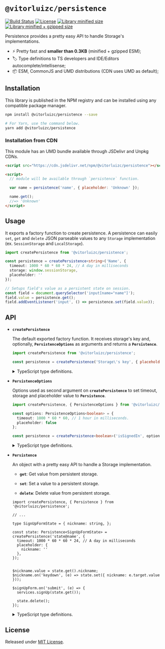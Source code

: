 # `@vitorluizc/persistence`

[![Build Status](https://travis-ci.org/VitorLuizC/persistence.svg?branch=master)](https://travis-ci.org/VitorLuizC/persistence)
[![License](https://badgen.net/github/license/VitorLuizC/persistence)](./LICENSE)
[![Library minified size](https://badgen.net/bundlephobia/min/@vitorluizc/persistence)](https://bundlephobia.com/result?p=@vitorluizc/persistence)
[![Library minified + gzipped size](https://badgen.net/bundlephobia/minzip/@vitorluizc/persistence)](https://bundlephobia.com/result?p=@vitorluizc/persistence)

Persistence provides a pretty easy API to handle Storage's implementations.

- :zap: Pretty fast and **smaller than 0.3KB** (minified + gzipped ESM);
- :label: Type definitions to TS developers and IDE/Editors autocomplete/intellisense;
- :package: ESM, CommonJS and UMD distributions (CDN uses UMD as default);

## Installation

This library is published in the NPM registry and can be installed using any compatible package manager.

```sh
npm install @vitorluizc/persistence --save

# For Yarn, use the command below.
yarn add @vitorluizc/persistence
```

### Installation from CDN

This module has an UMD bundle available through JSDelivr and Unpkg CDNs.

```html
<script src="https://cdn.jsdelivr.net/npm/@vitorluizc/persistence"></script>

<script>
  // module will be available through `persistence` function.

  var name = persistence('name', { placeholder: 'Unknown' });

  name.get();
  //=> 'Unknown'
</script>
```

## Usage

It exports a factory function to create persistence. A persistence can easily `set`, `get` and `delete` JSON parseable values to any `Storage` implementation (ex. `SessionStorage` and `LocalStorage`).

```ts
import createPersistence from '@vitorluizc/persistence';

const persistence = createPersistence<string>('Name', {
  timeout: 1000 * 60 * 60 * 24, // A day in milliseconds
  storage: window.sessionStorage,
  placeholder: ''
});

// Setups field's value as a persistent state on session.
const field = document.querySelector('input[name="name"]');
field.value = persistence.get();
field.addEventListener('input', () => persistence.set(field.value));
```

## API

- **`createPersistence`**

  The default exported factory function. It receives storage's key and, optionally, **`PersistenceOptions`** as arguments and returns a **`Persistence`**.

  ```js
  import createPersistence from '@vitorluizc/persistence';

  const persistence = createPersistence('Storage\'s key', { placeholder: 'None' });
  ```

  <details>
    <summary>TypeScript type definitions.</summary>

  <br />

  ```ts
  declare const createPersistence: {
    <T = any, U = T> (
      name: string,
      options: PersistenceOptions & {
        placeholder: U;
      }
    ): Persistence<T, U>;

    <T = any, U = T | undefined> (
      name: string,
      options?: PersistenceOptions<U>
    ): Persistence<T, U>;
  };

  export default createPersistence;
  ```
  </details>

- **`PersistenceOptions`**

  Options used as second argument on **`createPersistence`** to set timeout, storage and placeholder value to **`Persistence`**.

  ```ts
  import createPersistence, { PersistenceOptions } from '@vitorluizc/persistence';

  const options: PersistenceOptions<boolean> = {
    timeout: 1000 * 60 * 60, // 1 hour in milliseconds.
    placeholder: false
  };

  const persistence = createPersistence<boolean>('isSignedIn', options);
  ```

  <details>
    <summary>TypeScript type definitions.</summary>

  <br />

  ```ts
  export interface PersistenceOptions <T = any> {
    storage?: IStorage;
    timeout?: number;
    placeholder?: T;
  }
  ```
  </details>

- **`Persistence`**

  An object with a pretty easy API to handle a Storage implementation.

  - **`get`**: Get value from persistent storage.

  - **`set`**: Set a value to a persistent storage.

  - **`delete`**: Delete value from persistent storage.

  ```tsx
  import createPersistence, { Persistence } from '@vitorluizc/persistence';

  // ...

  type SignUpFormState = { nickname: string, };

  const state: Persistence<SignUpFormState> = createPersistence('state@name', {
    timeout: 1000 * 60 * 60 * 24, // A day in milliseconds
    placeholder: {
      nickname: ''
    },
  });


  $nickname.value = state.get().nickname;
  $nickname.on('keydown', (e) => state.set({ nickname: e.target.value }));

  $signUpForm.on('submit', (e) => {
    services.signUp(state.get());

    state.delete();
  });
  ```

  <details>
    <summary>TypeScript type definitions.</summary>

  <br />

  ```ts
  export interface Persistence <T = any, U = (T | undefined)> {
    get (): T | U;
    set (value: T): void;
    delete (): void;
  }
  ```
  </details>

## License

Released under [MIT License](./LICENSE).
